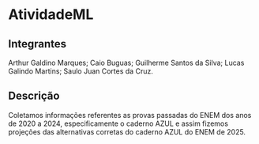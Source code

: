 # AtividadeML

## Integrantes

Arthur Galdino Marques;
Caio Buguas;
Guilherme Santos da Silva;
Lucas Galindo Martins;
Saulo Juan Cortes da Cruz.

## Descrição

Coletamos informações referentes as provas passadas do ENEM dos anos de 2020 a 2024, especificamente o caderno AZUL e assim fizemos projeções das alternativas corretas do caderno AZUL do ENEM de 2025.
